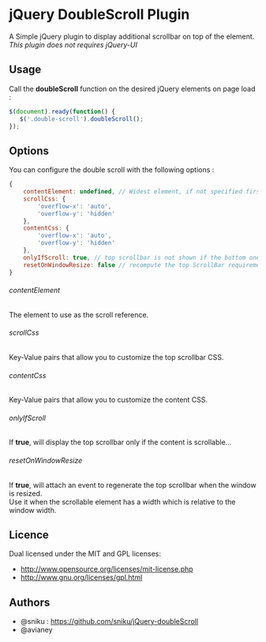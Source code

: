 # jQuery DoubleScroll Plugin

A Simple jQuery plugin to display additional scrollbar on top of the element.  
*This plugin does not requires jQuery-UI*

## Usage

Call the **doubleScroll** function on the desired jQuery elements on page load :  

```javascript
$(document).ready(function() {
   $('.double-scroll').doubleScroll();
});
```

## Options

You can configure the double scroll with the following options :  
```javascript
{
	contentElement: undefined, // Widest element, if not specified first child element will be used
	scrollCss: {                
		'overflow-x': 'auto',
		'overflow-y': 'hidden'
	},
	contentCss: {
		'overflow-x': 'auto',
		'overflow-y': 'hidden'
	},
	onlyIfScroll: true, // top scrollbar is not shown if the bottom one is not present
	resetOnWindowResize: false // recompute the top ScrollBar requirements when the window is resized
}
```

######  contentElement

The element to use as the scroll reference.

######  scrollCss

Key-Value pairs that allow you to customize the top scrollbar CSS.

######  contentCss

Key-Value pairs that allow you to customize the content CSS.

######  onlyIfScroll

If **true**, will display the top scrollbar only if the content is scrollable...

######  resetOnWindowResize

If **true**, will attach an event to regenerate the top scrollbar when the window is resized.  
Use it when the scrollable element has a width which is relative to the window width.

## Licence

Dual licensed under the MIT and GPL licenses:
-  http://www.opensource.org/licenses/mit-license.php
-  http://www.gnu.org/licenses/gpl.html

## Authors

-  @sniku : https://github.com/sniku/jQuery-doubleScroll
-  @avianey
